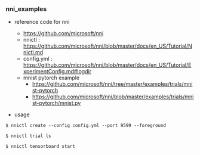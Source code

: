 ### nni_examples

- reference code for nni
  - https://github.com/microsoft/nni
  - nnictl : https://github.com/microsoft/nni/blob/master/docs/en_US/Tutorial/Nnictl.md
  - config.yml : https://github.com/microsoft/nni/blob/master/docs/en_US/Tutorial/ExperimentConfig.md#logdir
  - mnist pytorch example
    - https://github.com/microsoft/nni/tree/master/examples/trials/mnist-pytorch
    - https://github.com/microsoft/nni/blob/master/examples/trials/mnist-pytorch/mnist.py

- usage
```
$ nnictl create --config config.yml --port 9599 --foreground

$ nnictl trial ls

$ nnictl tensorboard start
```
